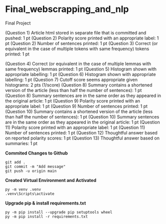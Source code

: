 # Final_webscrapping_and_nlp
Final Project

(Question 1) Article html stored in separate file that is committed and pushed: 1 pt
(Question 2) Polarity score printed with an appropriate label: 1 pt
(Question 2) Number of sentences printed: 1 pt
(Question 3) Correct (or equivalent in the case of multiple tokens with same frequency) tokens printed: 1 pt

(Question 4) Correct (or equivalent in the case of multiple lemmas with same frequency) lemmas printed: 1 pt
(Question 5) Histogram shown with appropriate labelling: 1 pt
(Question 6) Histogram shown with appropriate labelling: 1 pt
(Question 7) Cutoff score seems appropriate given histograms: 2 pts (1/score)
(Question 8) Summary contains a shortened version of the article (less than half the number of sentences): 1 pt
(Question 8) Summary sentences are in the same order as they appeared in the original article: 1 pt
(Question 9) Polarity score printed with an appropriate label: 1 pt
(Question 9) Number of sentences printed: 1 pt
(Question 10) Summary contains a shortened version of the article (less than half the number of sentences): 1 pt
(Question 10) Summary sentences are in the same order as they appeared in the original article: 1 pt
(Question 11) Polarity score printed with an appropriate label: 1 pt
(Question 11) Number of sentences printed: 1 pt
(Question 12) Thoughtful answer based on reported polarity scores: 1 pt
(Question 13) Thoughtful answer based on summaries: 1 pt



**Commited Changes to Github**
```
git add .
git commit -m "Add message"
git push -u origin main
```

**Created Virtual Environment and Activated**
```
py -m venv .venv
.venv\Scripts\activate
```

**Upgrade pip & install requirements.txt**
```
py -m pip install --upgrade pip setuptools wheel
py -m pip install -r requirements.txt